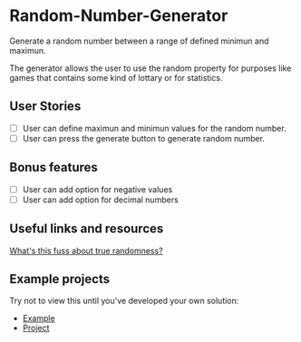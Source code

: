 # Random-Number-Generator

Generate a random number between a range of defined minimun and maximun.

The generator allows the user to use the random property for purposes like games that contains some kind of lottary or for statistics.

## User Stories

- [ ] User can define maximun and minimun values for the random number.
- [ ] User can press the generate button to generate random number.

## Bonus features

- [ ] User can add option for negative values
- [ ] User can add option for decimal numbers

## Useful links and resources

[What's this fuss about true randomness?](https://www.random.org/)

## Example projects

Try not to view this until you've developed your own solution:

- [Example](https://alonjoshua.github.io/random-number-generator/)
- [Project](https://github.com/AlonJoshua/random-number-generator/)
